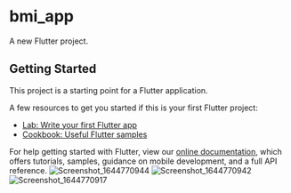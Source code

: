 # bmi_app

A new Flutter project.

## Getting Started

This project is a starting point for a Flutter application.

A few resources to get you started if this is your first Flutter project:

- [Lab: Write your first Flutter app](https://flutter.dev/docs/get-started/codelab)
- [Cookbook: Useful Flutter samples](https://flutter.dev/docs/cookbook)

For help getting started with Flutter, view our
[online documentation](https://flutter.dev/docs), which offers tutorials,
samples, guidance on mobile development, and a full API reference.
![Screenshot_1644770944](https://user-images.githubusercontent.com/91413520/153765715-ca49974d-ecf2-4884-9701-cbdb548517e5.png)
![Screenshot_1644770942](https://user-images.githubusercontent.com/91413520/153765746-69973a86-d11b-49bb-b0ed-9810a4fb54a6.png)
![Screenshot_1644770917](https://user-images.githubusercontent.com/91413520/153765752-99acb546-2da4-4058-a3e5-26e0d97dcdbc.png)
